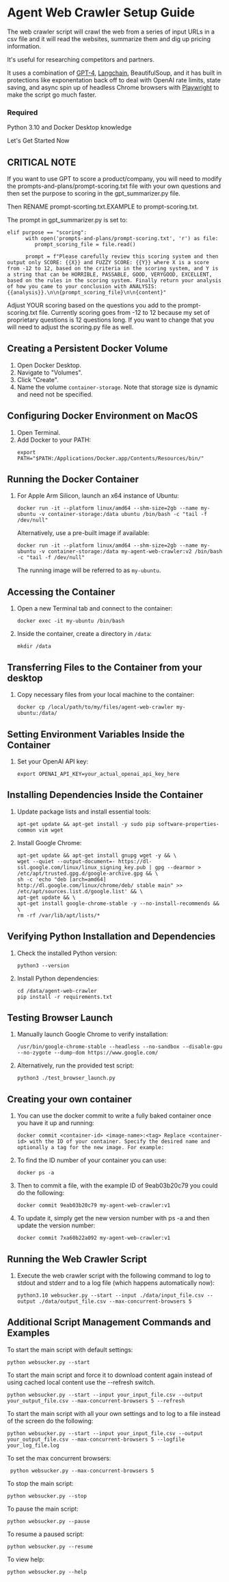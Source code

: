# Agent Web Crawler Setup Guide

The web crawler script will crawl the web from a series of input URLs in a csv file and it will read the websites, summarize them and dig up pricing information.

It's useful for researching competitors and partners.

It uses a combination of [GPT-4](https://platform.openai.com/docs/api-reference/chat/create), [Langchain](https://python.langchain.com/docs/get_started/introduction/), BeautifulSoup, and it has built in protections like exponentation back off to deal with OpenAI rate limits, state saving, and async spin up of headless Chrome browsers with [Playwright](https://playwright.dev/) to make the script go much faster.

### Required

Python 3.10 and Docker Desktop knowledge


Let's Get Started Now

## CRITICAL NOTE ##
If you want to use GPT to score a product/company, you will need to modify the prompts-and-plans/prompt-scoring.txt file with your own questions and then set the purpose to scoring in the gpt_summarizer.py file.

Then RENAME prompt-scorting.txt.EXAMPLE to prompt-scoring.txt.

The prompt in gpt_summarizer.py is set to:          

   ```
   elif purpose == "scoring":
         with open('prompts-and-plans/prompt-scoring.txt', 'r') as file:
            prompt_scoring_file = file.read()

         prompt = f"Please carefully review this scoring system and then output only SCORE: {{X}} and FUZZY SCORE: {{Y}} where X is a score from -12 to 12, based on the criteria in the scoring system, and Y is a string that can be HORRIBLE, PASSABLE, GOOD, VERYGOOD, EXCELLENT, based on the rules in the scoring system. Finally return your analysis of how you came to your conclusion with ANALYSIS: {{analysis}}.\n\n{prompt_scoring_file}\n\n{content}"
   ```

Adjust YOUR scoring based on the questions you add to the prompt-scoring.txt file.  Currently scoring goes from -12 to 12 because my set of proprietary questions is 12 questions long.  If you want to change that you will need to adjust the scoring.py file as well.

## Creating a Persistent Docker Volume

1. Open Docker Desktop.
2. Navigate to "Volumes".
3. Click "Create".
4. Name the volume `container-storage`. Note that storage size is dynamic and need not be specified.

## Configuring Docker Environment on MacOS

1. Open Terminal.
2. Add Docker to your PATH:
   ```
   export PATH="$PATH:/Applications/Docker.app/Contents/Resources/bin/"
   ```

## Running the Docker Container

1. For Apple Arm Silicon, launch an x64 instance of Ubuntu:
   ```
   docker run -it --platform linux/amd64 --shm-size=2gb --name my-ubuntu -v container-storage:/data ubuntu /bin/bash -c "tail -f /dev/null"
   ```
   Alternatively, use a pre-built image if available:
   ```
   docker run -it --platform linux/amd64 --shm-size=2gb --name my-ubuntu -v container-storage:/data my-agent-web-crawler:v2 /bin/bash -c "tail -f /dev/null"
   ```
   The running image will be referred to as `my-ubuntu`.

## Accessing the Container

1. Open a new Terminal tab and connect to the container:
   ```
   docker exec -it my-ubuntu /bin/bash
   ```
2. Inside the container, create a directory in `/data`:
   ```
   mkdir /data
   ```

## Transferring Files to the Container from your desktop

1. Copy necessary files from your local machine to the container:
   ```
   docker cp /local/path/to/my/files/agent-web-crawler my-ubuntu:/data/
   ```

## Setting Environment Variables Inside the Container

1. Set your OpenAI API key:
   ```
   export OPENAI_API_KEY=your_actual_openai_api_key_here
   ```

## Installing Dependencies Inside the Container

1. Update package lists and install essential tools:
   ```
   apt-get update && apt-get install -y sudo pip software-properties-common vim wget
   ```
2. Install Google Chrome:
   ```
   apt-get update && apt-get install gnupg wget -y && \
   wget --quiet --output-document=- https://dl-ssl.google.com/linux/linux_signing_key.pub | gpg --dearmor > /etc/apt/trusted.gpg.d/google-archive.gpg && \
   sh -c 'echo "deb [arch=amd64] http://dl.google.com/linux/chrome/deb/ stable main" >> /etc/apt/sources.list.d/google.list' && \
   apt-get update && \
   apt-get install google-chrome-stable -y --no-install-recommends && \
   rm -rf /var/lib/apt/lists/*
   ```

## Verifying Python Installation and Dependencies

1. Check the installed Python version:
   ```
   python3 --version
   ```
2. Install Python dependencies:
   ```
   cd /data/agent-web-crawler
   pip install -r requirements.txt
   ```

## Testing Browser Launch

1. Manually launch Google Chrome to verify installation:
   ```
   /usr/bin/google-chrome-stable --headless --no-sandbox --disable-gpu --no-zygote --dump-dom https://www.google.com/
   ```
2. Alternatively, run the provided test script:
   ```
   python3 ./test_browser_launch.py
   ```

## Creating your own container

1. You can use the docker commit to write a fully baked container once you have it up and running:

   ```
   docker commit <container-id> <image-name>:<tag> Replace <container-id> with the ID of your container. Specify the desired name and optionally a tag for the new image. For example: 
   ```

2. To find the ID number of your container you can use: 

   ```
   docker ps -a
   ```

3. Then to commit a file, with the example ID of 9eab03b20c79 you could do the following:

   ```
   docker commit 9eab03b20c79 my-agent-web-crawler:v1 
   ```

4. To update it, simply get the new version number with ps -a and then update the version number:

   ```
   docker commit 7xa60b22a092 my-agent-web-crawler:v1 
   ```


## Running the Web Crawler Script

1. Execute the web crawler script with the following command to log to stdout and stderr and to a log file (which happens automatically now):
   ```
   python3.10 websucker.py --start --input ./data/input_file.csv --output ./data/output_file.csv --max-concurrent-browsers 5

   ```

## Additional Script Management Commands and Examples

To start the main script with default settings:
  
  ```
  python websucker.py --start
  ```

To start the main script and force it to download content again instead of using cached local content use the --refresh switch.
  
  ```
  python websucker.py --start --input your_input_file.csv --output your_output_file.csv --max-concurrent-browsers 5 --refresh
  ```


To start the main script with all your own settings and to log to a file instead of the screen do the following:
  
  ```
  python websucker.py --start --input your_input_file.csv --output your_output_file.csv --max-concurrent-browsers 5 --logfile your_log_file.log
  ```

To set the max concurrent browsers:

  ```
   python websucker.py --max-concurrent-browsers 5
  ```

To stop the main script:

  ```
  python websucker.py --stop
  ```

To pause the main script:

  ```
  python websucker.py --pause
  ```

To resume a paused script:

  ```
  python websucker.py --resume
  ```

To view help:

  ```
  python websucker.py --help
  ```
